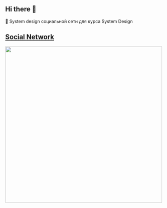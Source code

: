 ## Hi there 👋
🔭 System design социальной сети для курса System Design

## [Social Network](https://github.com/SandQuattro/social_network_system_design)

<a href="https://github.com/SandQuattro/golang-sso">
<img src="https://github.com/SandQuattro/social_network_system_design/assets/31468131/41ae02f1-dd0a-43bf-9ce2-2d33eed4b91f" width="500px"></a>

## 
